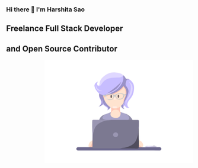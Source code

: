 ### Hi there 👋 I'm Harshita Sao
## Freelance Full Stack Developer 
## and Open Source Contributor

<img align="right" alt="gif" src="https://github.com/harshitasao/harshitasao/blob/master/git.gif" width="400" height="280"/>

<!--
**harshitasao/harshitasao** is a ✨ _special_ ✨ repository because its `README.md` (this file) appears on your GitHub profile.

Here are some ideas to get you started:

- 🔭 I’m currently working on ...
- 🌱 I’m currently learning ...
- 👯 I’m looking to collaborate on ...
- 🤔 I’m looking for help with ...
- 💬 Ask me about ...
- 📫 How to reach me: ...
- 😄 Pronouns: ...
- ⚡ Fun fact: ...
-->
